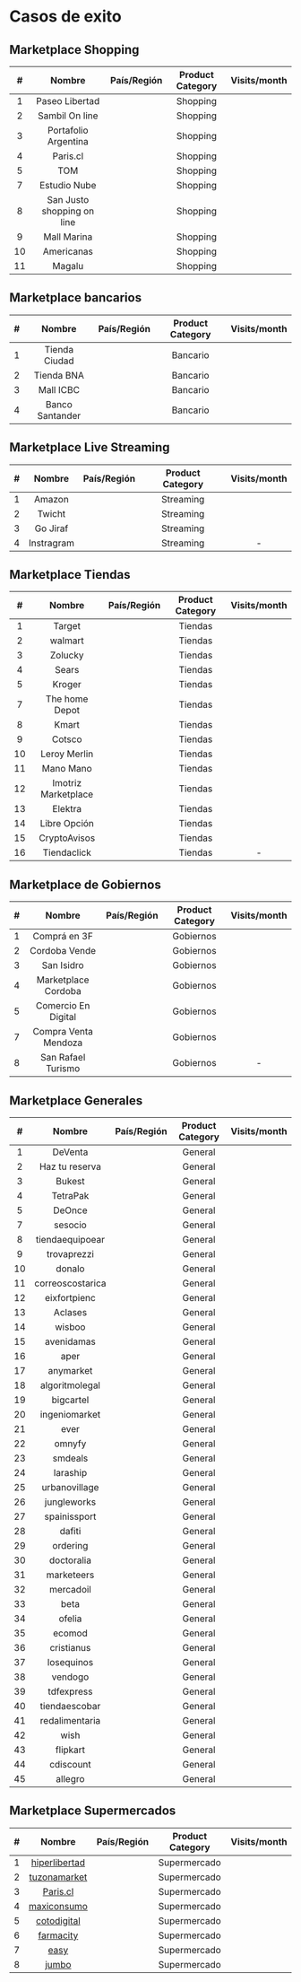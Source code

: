 # Casos de exito

## Marketplace Shopping

| # | Nombre  | País/Región  | Product Category   | Visits/month  |
| :------------: | :------------: | :------------: | :------------: | :------------: |
|  1  | Paseo Libertad  |   |  Shopping |   |
|  2  | Sambil On line|   | Shopping  |   |
|  3 |  Portafolio Argentina |   | Shopping  |   |
|   4| Paris.cl  |   | Shopping  |   |
|   5|  TOM |   | Shopping  |   |
| 7  | Estudio Nube  |   | Shopping  |   |
| 8  |  San Justo shopping on line |   | Shopping  |   |
| 9  | Mall Marina  |   | Shopping  |   |
| 10  | Americanas  |   | Shopping  |   |
| 11  |  Magalu |   | Shopping  |   |

## Marketplace bancarios 

| # | Nombre  | País/Región  | Product Category   | Visits/month  |
| :------------: | :------------: | :------------: | :------------: | :------------: |
|  1  | Tienda Ciudad  |   |  Bancario |   |
|  2  | Tienda BNA|   | Bancario  |   |
|  3 |  Mall ICBC |   | Bancario  |   |
|   4| Banco Santander  |   | Bancario  |   |


## Marketplace Live Streaming

| # | Nombre  | País/Región  | Product Category   | Visits/month  |
| :------------: | :------------: | :------------: | :------------: | :------------: |
|  1  | Amazon  |   |  Streaming |   |
|  2  | Twicht|   | Streaming  |   |
|  3 | Go Jiraf |   | Streaming  |   |
|   4| Instragram |   | Streaming  |   -   |


## Marketplace Tiendas

| # | Nombre  | País/Región  | Product Category   | Visits/month  |
| :------------: | :------------: | :------------: | :------------: | :------------: |
|  1  | Target  |   |  Tiendas |   |
|  2  | walmart|   | Tiendas  |   |
|  3 |  Zolucky |   | Tiendas  |   |
|   4| Sears  |   | Tiendas  |   |
|   5|  Kroger |   | Tiendas  |   |
| 7  | The home Depot |   | Tiendas  |   |
| 8  |  Kmart |   | Tiendas  |   |
| 9  | Cotsco |   | Tiendas  |   |
| 10  | Leroy Merlin  |   | Tiendas  |   |
| 11  |  Mano Mano |   | Tiendas  |   |
| 12  |  Imotriz Marketplace |   | Tiendas  |   |
| 13  |  Elektra |   | Tiendas  |   |
| 14  |  Libre Opción |   | Tiendas  |   |
| 15  |  CryptoAvisos |   | Tiendas  |   |
| 16  |  Tiendaclick |   | Tiendas  | -  |


## Marketplace de Gobiernos

| # | Nombre  | País/Región  | Product Category   | Visits/month  |
| :------------: | :------------: | :------------: | :------------: | :------------: |
|  1  | Comprá en 3F  |   |  Gobiernos |   |
|  2  | Cordoba Vende |   | Gobiernos |   |
|  3  |San Isidro |   | Gobiernos  |   |
|  4 | Marketplace Cordoba  |   | Gobiernos  |   |
|  5 |  Comercio En Digital |   | Gobiernos  |   |
|  7  | Compra Venta Mendoza |   | Gobiernos  |   |
|  8  |  San Rafael Turismo |   | Gobiernos  | -  |


## Marketplace Generales

| # | Nombre  | País/Región  | Product Category   | Visits/month  |
| :------------: | :------------: | :------------: | :------------: | :------------: |
|  1  | DeVenta  |   |  General |   |
|  2  | Haz tu reserva |   | General  |   |
|  3 |  Bukest|   | General  |   |
|   4| TetraPak  |   | General  |   |
|   5|  DeOnce |   | General  |   |
| 7  | sesocio  |   | General  |   |
| 8  |  tiendaequipoear |   | General  |   |
| 9  | trovaprezzi  |   | General  |   |
| 10  | donalo  |   | General  |   |
| 11  |  correoscostarica |   | General  |   |
| 12  |  eixfortpienc |   | General  |   |
| 13  |  Aclases |   | General  |   |
| 14  |  wisboo |   | General  |   |
| 15  |  avenidamas |   | General  |   |
| 16  | aper       |   | General  |   |
| 17  |  anymarket |   | General  |   |
| 18  |  algoritmolegal |   | General  |   |
| 19  |  bigcartel |   | General  |   |
| 20  |  ingeniomarket |   | General  |   |
| 21  |  ever |   | General  |   |
| 22  |  omnyfy |   | General  |   |
| 23  |  smdeals |   | General  |   |
| 24  |  laraship |   | General  |   |
| 25  |  urbanovillage |   | General  |   |
| 26  |  jungleworks |   | General  |   |
| 27  |  spainissport |   | General  |   |
| 28  |  dafiti |   | General  |   |
| 29  |  ordering |   | General  |   |
| 30  |  doctoralia |   | General  |   |
| 31  |  marketeers |   | General  |   |
| 32  |  mercadoil |   | General  |   |
| 33  |  beta |   | General  |   |
| 34  |  ofelia |   | General  |   |
| 35  |  ecomod |   | General  |   |
| 36  |  cristianus |   | General  |   |
| 37  |  losequinos |   | General  |   |
| 38  |  vendogo |   | General  |   |
| 39  |  tdfexpress |   | General  |   |
| 40  |  tiendaescobar |   | General  |   |
| 41  |  redalimentaria |   | General  |   |
| 42  |  wish |   | General  |   |
| 43  |  flipkart |   | General  |   |
| 44  |  cdiscount |   | General  |   |
| 45  |  allegro |   | General  |   |


## Marketplace Supermercados

| # | Nombre  | País/Región  | Product Category   | Visits/month  |
| :------------: | :------------: | :------------: | :------------: | :------------: |
|  1  |[ hiperlibertad](https://www.hiperlibertad.com.ar/ " hiperlibertad") |   | Supermercado  |   |
| 2 |  [tuzonamarket ](https://tuzonamarket.com/carabobo "tuzonamarket ")|   | Supermercado  |   |
| 3 | [Paris.cl](https://www.paris.cl/ "Paris.cl")  |   | Supermercado  |   |
| 4 |  [maxiconsumo](https://maxiconsumo.com/ "maxiconsumo") |   | Supermercado  |   |
| 5  | [cotodigital](https://www.cotodigital3.com.ar/sitios/cdigi/ "cotodigital") |   | Supermercado  |   |
| 6  |  [farmacity](https://www.farmacity.com/ "farmacity") |   | Supermercado  |   |
| 7  | [easy](https://www.easy.cl/tienda/ "easy")  |   | Supermercado  |   |
| 8  | [jumbo](https://www.jumbo.cl/ "jumbo")  |   | Supermercado  |   |
